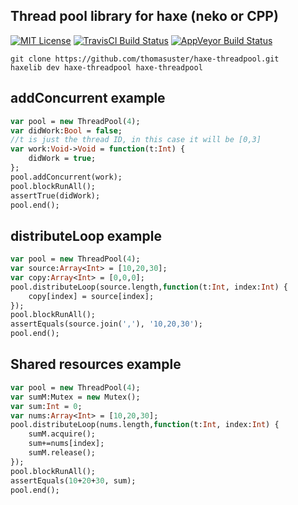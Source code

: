 ## Thread pool library for haxe (neko or CPP)

[![MIT License](https://img.shields.io/badge/license-MIT-blue.svg?style=flat)](LICENSE.md)
[![TravisCI Build Status](https://travis-ci.org/thomasuster/haxe-threadpool.svg?branch=master)](https://travis-ci.org/thomasuster/haxe-threadpool)
[![AppVeyor Build Status](https://ci.appveyor.com/api/projects/status/github/thomasuster/haxe-threadpool?branch=master&svg=true)](https://ci.appveyor.com/project/thomasuster/haxe-threadpool)

```
git clone https://github.com/thomasuster/haxe-threadpool.git
haxelib dev haxe-threadpool haxe-threadpool
```

## addConcurrent example
```haxe
var pool = new ThreadPool(4);
var didWork:Bool = false;
//t is just the thread ID, in this case it will be [0,3]
var work:Void->Void = function(t:Int) {
    didWork = true;
};
pool.addConcurrent(work);
pool.blockRunAll();
assertTrue(didWork);
pool.end();
```

## distributeLoop example
```haxe
var pool = new ThreadPool(4);
var source:Array<Int> = [10,20,30];
var copy:Array<Int> = [0,0,0];
pool.distributeLoop(source.length,function(t:Int, index:Int) {
    copy[index] = source[index];
});
pool.blockRunAll();
assertEquals(source.join(','), '10,20,30');
pool.end();
```

## Shared resources example
```haxe
var pool = new ThreadPool(4);
var sumM:Mutex = new Mutex();
var sum:Int = 0;
var nums:Array<Int> = [10,20,30];
pool.distributeLoop(nums.length,function(t:Int, index:Int) {
    sumM.acquire();
    sum+=nums[index];
    sumM.release();
});
pool.blockRunAll();
assertEquals(10+20+30, sum);
pool.end();
```
